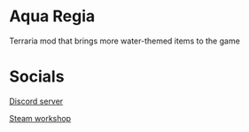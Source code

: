 # Aqua Regia
Terraria mod that brings more water-themed items to the game

# Socials
[Discord server](https://discord.gg/nZ4JM9DhzQ)

[Steam workshop](https://steamcommunity.com/sharedfiles/filedetails/?id=3310666120)
